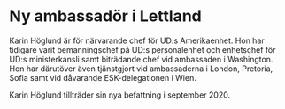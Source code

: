 # Ny ambassadör i Lettland

Karin Höglund är för närvarande chef för UD:s Amerikaenhet. Hon har tidigare varit bemanningschef på UD:s personalenhet och enhetschef för UD:s ministerkansli samt biträdande chef vid ambassaden i Washington. Hon har därutöver även tjänstgjort vid ambassaderna i London, Pretoria, Sofia samt vid dåvarande ESK-delegationen i Wien.

Karin Höglund tillträder sin nya befattning i september 2020.
